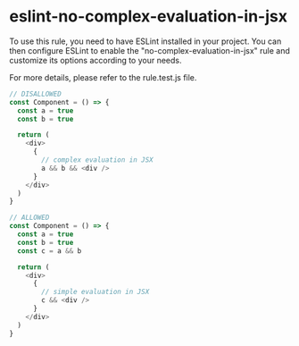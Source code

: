 # eslint-no-complex-evaluation-in-jsx

To use this rule, you need to have ESLint installed in your project. You can then configure ESLint to enable the "no-complex-evaluation-in-jsx" rule and customize its options according to your needs.

For more details, please refer to the rule.test.js file.

```javascript
// DISALLOWED
const Component = () => {
  const a = true
  const b = true

  return (
    <div>
      {
        // complex evaluation in JSX
        a && b && <div />
      }
    </div>
  )
}
```

```javascript
// ALLOWED
const Component = () => {
  const a = true
  const b = true
  const c = a && b

  return (
    <div>
      {
        // simple evaluation in JSX
        c && <div />
      }
    </div>
  )
}
```